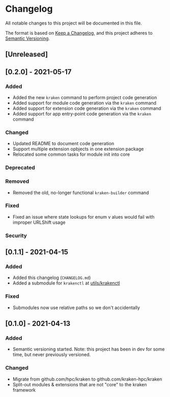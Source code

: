 # Changelog
All notable changes to this project will be documented in this file.

The format is based on [Keep a Changelog](https://keepachangelog.com/en/1.0.0/),
and this project adheres to [Semantic Versioning](https://semver.org/spec/v2.0.0.html).

## [Unreleased]

## [0.2.0] - 2021-05-17
### Added
- Added the new `kraken` command to perform project code generation
- Added support for module code generation via the `kraken` command
- Added support for extension code generation via the `kraken` command
- Added support for app entry-point code generation via the `kraken` command
### Changed
- Updated README to document code generation
- Support multiple extension opbjects in one extension package
- Relocated some common tasks for module init into core
### Deprecated
### Removed
- Removed the old, no-longer functional `kraken-builder` command
### Fixed
- Fixed an issue where state lookups for enum v alues would fail with improper URLShift usage

### Security

## [0.1.1] - 2021-04-15
### Added
- Added this changelog (`CHANGELOG.md`)
- Added a submodule for `krakenctl` at [utils/krakenctl](utils/krakenctl)
### Fixed
- Submodules now use relative paths so we don't accidentally

## [0.1.0] - 2021-04-13
### Added
- Semantic versioning started.  Note: this project has been in dev for some time, but never previously versioned.
### Changed
- Migrate from github.com/hpc/kraken to github.com/kraken-hpc/kraken
- Split-out modules & extensions that are not "core" to the kraken framework
